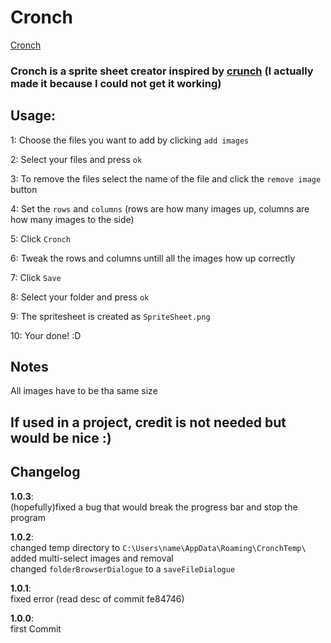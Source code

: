# Cronch

[Cronch](Cronch\Resources\cronch.gif)

### Cronch is a sprite sheet creator inspired by [crunch](https://github.com/ChevyRay/crunch) (I actually made it because I could not get it working)

## Usage:

1: Choose the files you want to add by clicking `add images`

2: Select your files and press `ok`

3: To remove the files select the name of the file and click the `remove image` button

4: Set the `rows` and `columns` (rows are how many images up, columns are how many images to the side)

5: Click `Cronch`

6: Tweak the rows and columns untill all the images how up correctly

7: Click `Save`

8: Select your folder and press `ok`

9: The spritesheet is created as `SpriteSheet.png`

10: Your done! :D

## Notes

All images have to be tha same size

## If used in a project, credit is not needed but would be nice :)

## Changelog

**1.0.3**:<br>
(hopefully)fixed a bug that would break the progress bar and stop the program

**1.0.2**: <br>
changed temp directory to `C:\Users\name\AppData\Roaming\CronchTemp\`<br>
added multi-select images and removal<br>
changed `folderBrowserDialogue` to a `saveFileDialogue`

**1.0.1**:<br>
fixed error (read desc of commit fe84746)

**1.0.0**:<br>
first Commit
